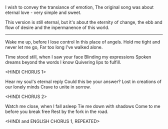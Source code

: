 I wish to convey the transiance of emotion,
The original song was about eternal love - very simple and sweet. 

This version is still eternal, but it's about the eternity of change,
the ebb and flow of desire and the inpermanence of this world.

---------------------------

Wake me up, before I lose control
In this place of angels.
Hold me tight and never let me go,
Far too long I've walked alone.

Time stood still, when I saw your face
Blinding my expressions
Spoken dreams beyond the words I know
Quivering lips to fulfill.

<HINDI CHORUS 1>

Hear my soul's eternal reply
Could this be your answer?
Lost in creations of our lonely minds
Crave to unite in sorrow.

<HINDI CHORUS 2>

Watch me close, when I fall asleep
Tie me down with shadows
Come to me before you break free
Rest by the fork in the road.

<HINDI and ENGLISH CHORUS 1, REPEATED>
